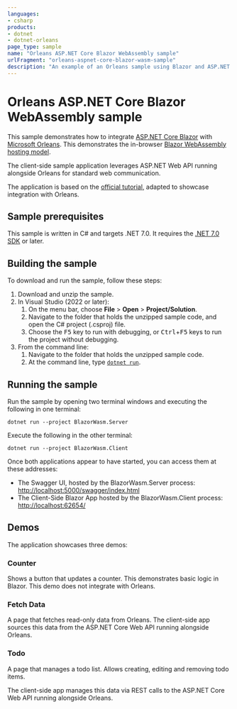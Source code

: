```yaml
---
languages:
- csharp
products:
- dotnet
- dotnet-orleans
page_type: sample
name: "Orleans ASP.NET Core Blazor WebAssembly sample"
urlFragment: "orleans-aspnet-core-blazor-wasm-sample"
description: "An example of an Orleans sample using Blazor and ASP.NET Core."
---
```


# Orleans ASP.NET Core Blazor WebAssembly sample

This sample demonstrates how to integrate [ASP.NET Core Blazor](https://docs.microsoft.com/aspnet/core/blazor/)
with [Microsoft Orleans](https://docs.microsoft.com/dotnet/orleans/). This demonstrates the in-browser [Blazor WebAssembly hosting model](https://docs.microsoft.com/aspnet/core/blazor/hosting-models#blazor-webassembly).

The client-side sample application leverages ASP.NET Web API running alongside Orleans for standard web communication.

The application is based on the [official tutorial](https://dotnet.microsoft.com/learn/aspnet/blazor-tutorial/intro), adapted to showcase integration with Orleans.

## Sample prerequisites

This sample is written in C# and targets .NET 7.0. It requires the [.NET 7.0 SDK](https://dotnet.microsoft.com/download/dotnet/7.0) or later.

## Building the sample

To download and run the sample, follow these steps:

1. Download and unzip the sample.
2. In Visual Studio (2022 or later):
    1. On the menu bar, choose **File** > **Open** > **Project/Solution**.
    2. Navigate to the folder that holds the unzipped sample code, and open the C# project (.csproj) file.
    3. Choose the <kbd>F5</kbd> key to run with debugging, or <kbd>Ctrl</kbd>+<kbd>F5</kbd> keys to run the project without debugging.
3. From the command line:
   1. Navigate to the folder that holds the unzipped sample code.
   2. At the command line, type [`dotnet run`](https://docs.microsoft.com/dotnet/core/tools/dotnet-run).

## Running the sample

Run the sample by opening two terminal windows and executing the following in one terminal:

```dotnetcli
dotnet run --project BlazorWasm.Server
```

Execute the following in the other terminal:

```dotnetcli
dotnet run --project BlazorWasm.Client
```

Once both applications appear to have started, you can access them at these addresses:

* The Swagger UI, hosted by the BlazorWasm.Server process: [http://localhost:5000/swagger/index.html](http://localhost:5000/swagger/index.html)
* The Client-Side Blazor App hosted by the BlazorWasm.Client process: [http://localhost:62654/](http://localhost:62654/)

## Demos

The application showcases three demos:

### Counter

Shows a button that updates a counter.
This demonstrates basic logic in Blazor.
This demo does not integrate with Orleans.

### Fetch Data

A page that fetches read-only data from Orleans.
The client-side app sources this data from the ASP.NET Core Web API running alongside Orleans.

### Todo

A page that manages a todo list.
Allows creating, editing and removing todo items.

The client-side app manages this data via REST calls to the ASP.NET Core Web API running alongside Orleans.
